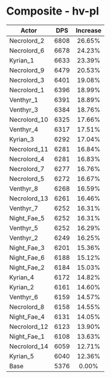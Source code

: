 # Composite - hv-pl
| Actor | DPS | Increase |
|---|:---:|:---:|
|Necrolord_2|6808|26.65%|
|Necrolord_6|6678|24.23%|
|Kyrian_1|6633|23.39%|
|Necrolord_9|6479|20.53%|
|Necrolord_3|6401|19.08%|
|Necrolord_1|6396|18.99%|
|Venthyr_1|6391|18.89%|
|Venthyr_3|6384|18.76%|
|Necrolord_10|6325|17.66%|
|Venthyr_4|6317|17.51%|
|Kyrian_3|6292|17.04%|
|Necrolord_11|6281|16.84%|
|Necrolord_4|6281|16.83%|
|Necrolord_7|6277|16.76%|
|Necrolord_5|6272|16.67%|
|Venthyr_8|6268|16.59%|
|Necrolord_13|6261|16.46%|
|Venthyr_7|6252|16.31%|
|Night_Fae_5|6252|16.31%|
|Venthyr_5|6252|16.29%|
|Venthyr_2|6249|16.25%|
|Night_Fae_3|6201|15.36%|
|Night_Fae_6|6188|15.12%|
|Night_Fae_2|6184|15.03%|
|Kyrian_4|6172|14.82%|
|Kyrian_2|6161|14.60%|
|Venthyr_6|6159|14.57%|
|Necrolord_8|6158|14.55%|
|Night_Fae_4|6131|14.05%|
|Necrolord_12|6123|13.90%|
|Night_Fae_1|6108|13.63%|
|Necrolord_14|6059|12.71%|
|Kyrian_5|6040|12.36%|
|Base|5376|0.00%|
